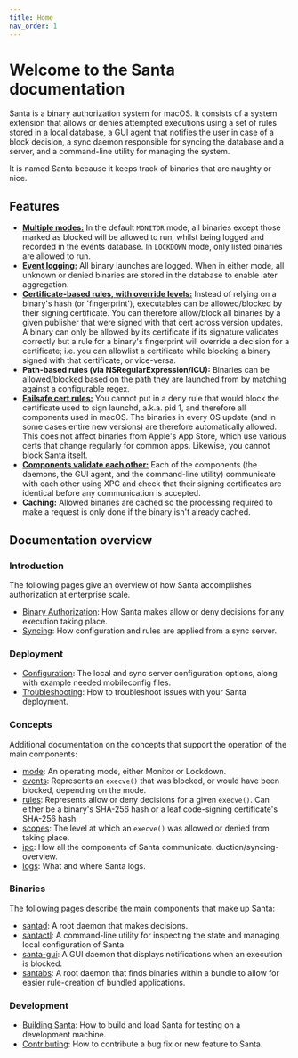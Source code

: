 ```yaml
---
title: Home
nav_order: 1
---
```


# Welcome to the Santa documentation

Santa is a binary authorization system for macOS. It consists of a system extension that allows or denies attempted executions using a set of rules stored in a local database, a GUI agent that notifies the user in case of a block decision, a sync daemon responsible for syncing the database and a server, and a command-line utility for managing the system.

It is named Santa because it keeps track of binaries that are naughty or nice.

## Features 

* [**Multiple modes:**](concepts/mode.md) In the default `MONITOR` mode, all binaries except those marked as blocked will be allowed to run, whilst being logged and recorded in the events database. In `LOCKDOWN` mode, only listed binaries are allowed to run.
* [**Event logging:**](concepts/events.md) All binary launches are logged. When in either mode, all unknown or denied binaries are stored in the database to enable later aggregation.
* [**Certificate-based rules, with override levels:**](concepts/rules.md) Instead of relying on a binary's hash (or 'fingerprint'), executables can be allowed/blocked by their signing certificate. You can therefore allow/block all binaries by a given publisher that were signed with that cert across version updates. A binary can only be allowed by its certificate if its signature validates correctly but a rule for a binary's fingerprint will override a decision for a certificate; i.e. you can allowlist a certificate while blocking a binary signed with that certificate, or vice-versa.
* **Path-based rules (via NSRegularExpression/ICU):** Binaries can be allowed/blocked based on the path they are launched from by matching against a configurable regex.
* [**Failsafe cert rules:**](concepts/rules.md#built-in-rules) You cannot put in a deny rule that would block the certificate used to sign launchd, a.k.a. pid 1, and therefore all components used in macOS. The binaries in every OS update (and in some cases entire new versions) are therefore automatically allowed. This does not affect binaries from Apple's App Store, which use various certs that change regularly for common apps. Likewise, you cannot block Santa itself.
* [**Components validate each other:**](binaries/index.md) Each of the components (the daemons, the GUI agent, and the command-line utility) communicate with each other using XPC and check that their signing certificates are identical before any communication is accepted.
* **Caching:** Allowed binaries are cached so the processing required to make a request is only done if the binary isn't already cached.

## Documentation overview

### Introduction

The following pages give an overview of how Santa accomplishes authorization at enterprise scale.

* [Binary Authorization](introduction/binary-authorization-overview.md): How Santa makes allow or deny decisions for any execution taking place.
* [Syncing](introduction/syncing-overview.md): How configuration and rules are applied from a sync server.

### Deployment

* [Configuration](deployment/configuration.md): The local and sync server configuration options, along with example needed mobileconfig files.
* [Troubleshooting](deployment/troubleshooting.md): How to troubleshoot issues with your Santa deployment.

### Concepts

Additional documentation on the concepts that support the operation of the main components:

* [mode](concepts/mode.md): An operating mode, either Monitor or Lockdown.
* [events](concepts/events.md): Represents an `execve()` that was blocked, or would have been blocked, depending on the mode.
* [rules](concepts/rules.md): Represents allow or deny decisions for a given `execve()`. Can either be a binary's SHA-256 hash or a leaf code-signing certificate's SHA-256 hash.
* [scopes](concepts/scopes.md): The level at which an `execve()` was allowed or denied from taking place.
* [ipc](concepts/ipc.md): How all the components of Santa communicate.
  duction/syncing-overview.
* [logs](concepts/logs.md): What and where Santa logs.

### Binaries

The following pages describe the main components that make up Santa:

* [santad](binaries/santad.md): A root daemon that makes decisions.
* [santactl](binaries/santactl.md): A command-line utility for inspecting the state and managing local configuration of Santa.
* [santa-gui](binaries/santa-gui.md): A GUI daemon that displays notifications when an execution is blocked.
* [santabs](binaries/santabs.md): A root daemon that finds binaries within a bundle to allow for easier rule-creation of bundled applications.

### Development

* [Building Santa](development/building.md): How to build and load Santa for testing on a development machine.
* [Contributing](development/contributing.md): How to contribute a bug fix or new feature to Santa.